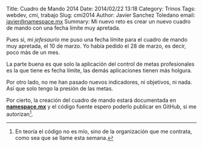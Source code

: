 Title: Cuadro de Mando 2014
Date: 2014/02/22 13:18
Category: Trinos
Tags: webdev, cmi, trabajo
Slug: cmi2014
Author: Javier Sanchez Toledano
email: javier@namespace.mx
Summary: Mi nuevo reto es crear un nuevo cuadro de mando con una fecha límite muy apretada.

Pues si, mi _jefesaurio_ me puso una fecha límite para el cuadro de mando muy apretada, el 10 de marzo. Yo había pedido el 28 de marzo, es decir, poco más de un mes.

La parte buena es que solo la aplicación del control de metas profesionales es la que tiene es fecha límite, las demás aplicaciones tienen más holgura.

Por otro lado, no me han pasado nuevos indicadores, ni objetivos, ni nada. Así que solo tengo la presión de las metas.

Por cierto, la creación del cuadro de mando estará documentada en [__namespace.mx__](http://conxb.com/nspace) y el código fuente espero poderlo publicar en GitHub, si me autorizan[^1].
[^1]: En teoría el código no es mío, sino de la organización que me contrata, como sea que se llame esta semana.